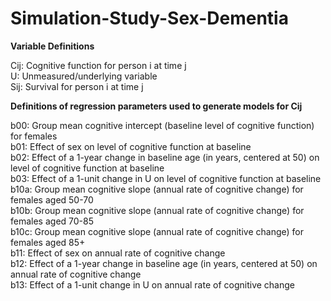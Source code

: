 # Simulation-Study-Sex-Dementia

**Variable Definitions**

Cij:   Cognitive function for person i at time j<br />
U:     Unmeasured/underlying variable<br />
Sij:   Survival for person i at time j<br />

**Definitions of regression parameters used to generate models for Cij**

b00:   Group mean cognitive intercept (baseline level of cognitive function) for females<br />
b01:   Effect of sex on level of cognitive function at baseline<br />
b02:   Effect of a 1-year change in baseline age (in years, centered at 50) on level of cognitive function at baseline<br />
b03:   Effect of a 1-unit change in U on level of cognitive function at baseline<br />
b10a:  Group mean cognitive slope (annual rate of cognitive change) for females aged 50-70<br />
b10b:  Group mean cognitive slope (annual rate of cognitive change) for females aged 70-85<br />
b10c:  Group mean cognitive slope (annual rate of cognitive change) for females aged 85+<br />
b11:   Effect of sex on annual rate of cognitive change<br />
b12:   Effect of a 1-year change in baseline age (in years, centered at 50) on annual rate of cognitive change<br />
b13:   Effect of a 1-unit change in U on annual rate of cognitive change<br />



